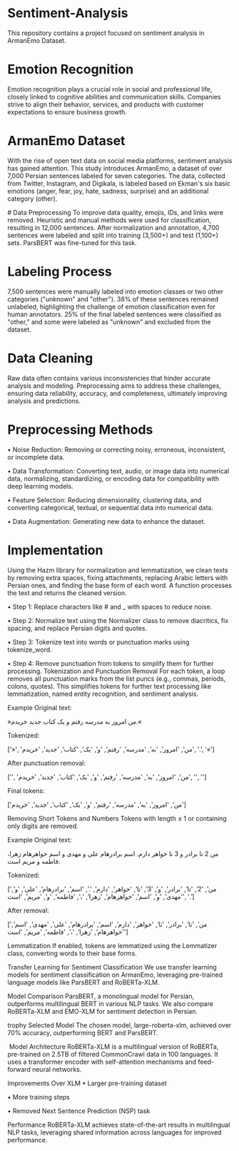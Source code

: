 # Sentiment-Analysis


This repository contains a project focused on sentiment analysis in ArmanEmo Dataset.

# Emotion Recognition
Emotion recognition plays a crucial role in social and professional life, closely linked to cognitive abilities and communication skills. Companies strive to align their behavior, services, and products with customer expectations to ensure business growth.

# ArmanEmo Dataset
With the rise of open text data on social media platforms, sentiment analysis has gained attention. This study introduces ArmanEmo, a dataset of over 7,000 Persian sentences labeled for seven categories. The data, collected from Twitter, Instagram, and Digikala, is labeled based on Ekman's six basic emotions (anger, fear, joy, hate, sadness, surprise) and an additional category (other).

️# Data Preprocessing
To improve data quality, emojis, IDs, and links were removed. Heuristic and manual methods were used for classification, resulting in 12,000 sentences. After normalization and annotation, 4,700 sentences were labeled and split into training (3,500+) and test (1,100+) sets. ParsBERT was fine-tuned for this task.

# Labeling Process
7,500 sentences were manually labeled into emotion classes or two other categories ("unknown" and "other"). 38% of these sentences remained unlabeled, highlighting the challenge of emotion classification even for human annotators. 25% of the final labeled sentences were classified as "other," and some were labeled as "unknown" and excluded from the dataset.

# Data Cleaning
Raw data often contains various inconsistencies that hinder accurate analysis and modeling. Preprocessing aims to address these challenges, ensuring data reliability, accuracy, and completeness, ultimately improving analysis and predictions.

# Preprocessing Methods
•  Noise Reduction: Removing or correcting noisy, erroneous, inconsistent, or incomplete data.

•  Data Transformation: Converting text, audio, or image data into numerical data, normalizing, standardizing, or encoding data for compatibility with deep learning models.

•  Feature Selection: Reducing dimensionality, clustering data, and converting categorical, textual, or sequential data into numerical data.

•  Data Augmentation: Generating new data to enhance the dataset.

# Implementation
Using the Hazm library for normalization and lemmatization, we clean texts by removing extra spaces, fixing attachments, replacing Arabic letters with Persian ones, and finding the base form of each word. A function processes the text and returns the cleaned version.

•  Step 1: Replace characters like # and _ with spaces to reduce noise.

•  Step 2: Normalize text using the Normalizer class to remove diacritics, fix spacing, and replace Persian digits and quotes.

•  Step 3: Tokenize text into words or punctuation marks using tokenize_word.

•  Step 4: Remove punctuation from tokens to simplify them for further processing.
Tokenization and Punctuation Removal
For each token, a loop removes all punctuation marks from the list puncs (e.g., commas, periods, colons, quotes). This simplifies tokens for further text processing like lemmatization, named entity recognition, and sentiment analysis.

Example
Original text:

»من امروز به مدرسه رفتم و یک کتاب جدید خریدم.«

Tokenized:

['»', 'من', 'امروز', 'به', 'مدرسه', 'رفتم', 'و', 'یک', 'کتاب', 'جدید', 'خریدم', '.', '«']

After punctuation removal:

['', 'من', 'امروز', 'به', 'مدرسه', 'رفتم', 'و', 'یک', 'کتاب', 'جدید', 'خریدم', '', '']

Final tokens:

['من', 'امروز', 'به', 'مدرسه', 'رفتم', 'و', 'یک', 'کتاب', 'جدید', 'خریدم']

Removing Short Tokens and Numbers
Tokens with length ≤ 1 or containing only digits are removed.

Example
Original text:

من 2 تا برادر و 3 تا خواهر دارم. اسم برادرهام علی و مهدی و اسم خواهرهام زهرا، فاطمه و مریم است.

Tokenized:

['من', '2', 'تا', 'برادر', 'و', '3', 'تا', 'خواهر', 'دارم', '.', 'اسم', 'برادرهام', 'علی', 'و', 'مهدی', 'و', 'اسم', 'خواهرهام', 'زهرا', '،', 'فاطمه', 'و', 'مریم', 'است', '.']

After removal:

['من', 'تا', 'برادر', 'تا', 'خواهر', 'دارم', 'اسم', 'برادرهام', 'علی', 'مهدی', 'اسم', 'خواهرهام', 'زهرا', '،', 'فاطمه', 'مریم', 'است']

Lemmatization
If enabled, tokens are lemmatized using the Lemmatizer class, converting words to their base forms.

Transfer Learning for Sentiment Classification
We use transfer learning models for sentiment classification on ArmanEmo, leveraging pre-trained language models like ParsBERT and RoBERTa-XLM.

Model Comparison
ParsBERT, a monolingual model for Persian, outperforms multilingual BERT in various NLP tasks. We also compare RoBERTa-XLM and EMO-XLM for sentiment detection in Persian.

trophy Selected Model
The chosen model, large-roberta-xlm, achieved over 70% accuracy, outperforming BERT and ParsBERT.

️ Model Architecture
RoBERTa-XLM is a multilingual version of RoBERTa, pre-trained on 2.5TB of filtered CommonCrawl data in 100 languages. It uses a transformer encoder with self-attention mechanisms and feed-forward neural networks.

Improvements Over XLM
•  Larger pre-training dataset

•  More training steps

•  Removed Next Sentence Prediction (NSP) task

Performance
RoBERTa-XLM achieves state-of-the-art results in multilingual NLP tasks, leveraging shared information across languages for improved performance.
